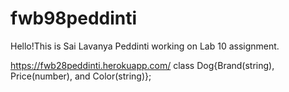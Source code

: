 # fwb98peddinti

Hello!This is Sai Lavanya Peddinti working on Lab 10 assignment.

https://fwb28peddinti.herokuapp.com/ class Dog{Brand(string), Price(number), and Color(string)};
